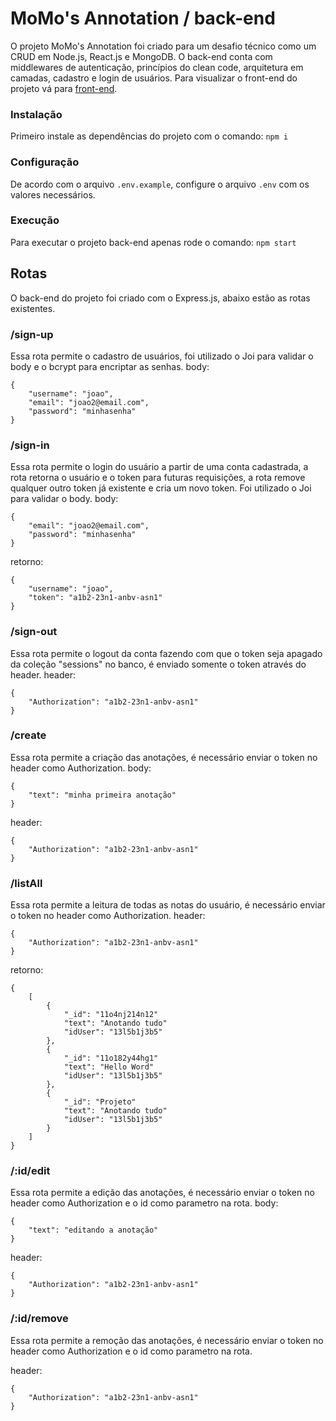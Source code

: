# MoMo's Annotation / back-end

O projeto MoMo's Annotation foi criado para um desafio técnico como um CRUD em Node.js, React.js e MongoDB. O back-end conta com middlewares de autenticação, princípios do clean code, arquitetura em camadas, cadastro e login de usuários.
Para visualizar o front-end do projeto vá para [front-end](https://github.com/osvaldojr95/desafio-crud-front).

### Instalação

Primeiro instale as dependências do projeto com o comando:
`npm i`

### Configuração

De acordo com o arquivo `.env.example`, configure o arquivo `.env` com os valores necessários.

### Execução

Para executar o projeto back-end apenas rode o comando:
`npm start`

## Rotas

O back-end do projeto foi criado com o Express.js, abaixo estão as rotas existentes.

### /sign-up

Essa rota permite o cadastro de usuários, foi utilizado o Joi para validar o body e o bcrypt para encriptar as senhas.
body:

```
{
    "username": "joao",
    "email": "joao2@email.com",
    "password": "minhasenha"
}
```

### /sign-in

Essa rota permite o login do usuário a partir de uma conta cadastrada, a rota retorna o usuário e o token para futuras requisições, a rota remove qualquer outro token já existente e cria um novo token. Foi utilizado o Joi para validar o body.
body:

```
{
    "email": "joao2@email.com",
    "password": "minhasenha"
}
```

retorno:

```
{
    "username": "joao",
    "token": "a1b2-23n1-anbv-asn1"
}
```

### /sign-out

Essa rota permite o logout da conta fazendo com que o token seja apagado da coleção "sessions" no banco, é enviado somente o token através do header.
header:

```
{
    "Authorization": "a1b2-23n1-anbv-asn1"
}
```

### /create

Essa rota permite a criação das anotações, é necessário enviar o token no header como Authorization.
body:

```
{
    "text": "minha primeira anotação"
}
```

header:

```
{
    "Authorization": "a1b2-23n1-anbv-asn1"
}
```

### /listAll

Essa rota permite a leitura de todas as notas do usuário, é necessário enviar o token no header como Authorization.
header:

```
{
    "Authorization": "a1b2-23n1-anbv-asn1"
}
```

retorno:

```
{
    [
        {
            "_id": "11o4nj214n12"
            "text": "Anotando tudo"
            "idUser": "13l5b1j3b5"
        },
        {
            "_id": "11o182y44hg1"
            "text": "Hello Word"
            "idUser": "13l5b1j3b5"
        },
        {
            "_id": "Projeto"
            "text": "Anotando tudo"
            "idUser": "13l5b1j3b5"
        }
    ]
}
```

### /:id/edit

Essa rota permite a edição das anotações, é necessário enviar o token no header como Authorization e o id como parametro na rota.
body:

```
{
    "text": "editando a anotação"
}
```

header:

```
{
    "Authorization": "a1b2-23n1-anbv-asn1"
}
```


### /:id/remove

Essa rota permite a remoção das anotações, é necessário enviar o token no header como Authorization e o id como parametro na rota.

header:

```
{
    "Authorization": "a1b2-23n1-anbv-asn1"
}
